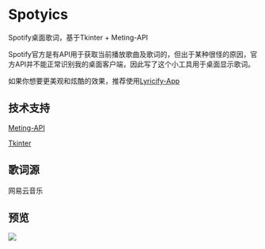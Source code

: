 # Spotyics

Spotify桌面歌词，基于Tkinter + Meting-API

Spotify官方是有API用于获取当前播放歌曲及歌词的，但出于某种很怪的原因，官方API并不能正常识别我的桌面客户端，因此写了这个小工具用于桌面显示歌词。

如果你想要更美观和炫酷的效果，推荐使用[Lyricify-App](https://github.com/WXRIW/Lyricify-App)

## 技术支持

[Meting-API](https://github.com/injahow/meting-api)

[Tkinter](https://docs.python.org/3/library/tkinter.html)

## 歌词源

网易云音乐

## 预览

![](https://cdn.jsdelivr.net/gh/Cey1anze/Blog_Images@main/pic/202409052222746.png)